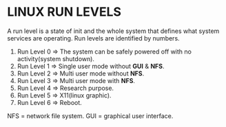 # LINUX RUN LEVELS
A run level is a state of init and the whole system that defines what system services are operating. 
Run levels are identified by numbers.

1. Run Level 0 => The system can be safely powered off with no activity(system shutdown).
2. Run Level 1 => Single user mode without **GUI** & **NFS**.
3. Run Level 2 => Multi user mode without **NFS**.
4. Run Level 3 => Multi user mode with **NFS**.
5. Run Level 4 => Research purpose.
6. Run Level 5 => X11(linux graphic).
7. Run Level 6 => Reboot.


NFS = network file system.
GUI = graphical user interface.
